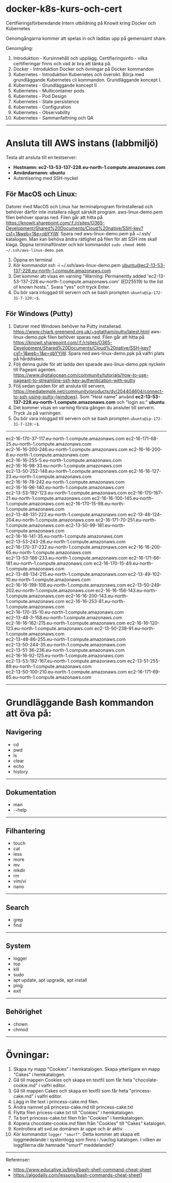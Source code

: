 # docker-k8s-kurs-och-cert
Certifieringsförberedande Intern utbildning på Knowit kring Docker och Kubernetes

Genomgångarna kommer att spelas in och laddas upp på gemensamt share.

Genomgång:
1. Introduktion - Kursinnehåll och upplägg. Certifieringsinfo - vilka certifieringar finns och vad är bra att tänka på.
2. Docker - Introduktion Docker och övningar på Docker kommandon
3. Kubernetes - Introduktion Kubernetes och översikt. Börja med grundläggande Kubernetes cli kommandon. Grundläggande koncept I.
4. Kubernetes - Grundläggande koncept II
5. Kubernetes - Multicontainer pods
6. Kubernetes - Pod Design
7. Kubernetes - State persistence
8. Kubernetes - Configuration
9. Kubernetes - Observability
10. Kubernetes - Sammanfattning och QA

---

# Ansluta till AWS instans (labbmiljö)

Testa att ansluta till en testserver:

- **Hostnamn: ec2-13-53-137-228.eu-north-1.compute.amazonaws.com**
- **Användarnamn: ubuntu**
- Autentisering med SSH-nyckel

## För MacOS och Linux:
Datorer med MacOS och Linux har terminalprogram förinstallerad och behöver därför inte installera något särskilt program.
aws-linux-demo.pem filen behöver sparas ned. Filen går att hitta på https://knowit.sharepoint.com/:f:/r/sites/O365-Development/Shared%20Documents/Cloud%20native/SSH-key?csf=1&web=1&e=qbYYiW. Spara ned aws-linux-demo.pem på ~/.ssh/ katalogen. Man kan behöva ändra rättighet på filen för att SSH inte skall klaga. Öppna terminalfönster och kör kommandot `sudo chmod 0600 ~/.ssh/aws-linux-demo.pem`.

1. Öppna en terminal
2. Kör kommandot ssh -i ~/.ssh/aws-linux-demo.pem ubuntu@ec2-13-53-137-228.eu-north-1.compute.amazonaws.com
3. Det kommer att visas en varning "Warning: Permanently added 'ec2-13-53-137-228.eu-north-1.compute.amazonaws.com' (ED25519) to the list of known hosts.". Svara "yes" och tryck Enter.
4. Du bör vara inloggad till servern och se bash prompten `ubuntu@ip-172-31-7-120:~$`.

## För Windows (Putty)

1. Datorer med Windows behöver ha Putty installerad. https://www.chiark.greenend.org.uk/~sgtatham/putty/latest.html
aws-linux-demo.ppk filen behöver sparas ned. Filen går att hitta på https://knowit.sharepoint.com/:f:/r/sites/O365-Development/Shared%20Documents/Cloud%20native/SSH-key?csf=1&web=1&e=qbYYiW. Spara ned aws-linux-demo.ppk på valfri plats på hårddisken.
2. Följ denna guide för att ladda den sparade aws-linux-demo.ppk nyckeln till Pageant agenten. https://www.digitalocean.com/community/tutorials/how-to-use-pageant-to-streamline-ssh-key-authentication-with-putty
3. Följ sedan guiden för att ansluta till servern, https://mediatemple.net/community/products/dv/204404604/connect-to-ssh-using-putty-(windows). Som "Host name" använd **ec2-13-53-137-228.eu-north-1.compute.amazonaws.com** och "login as:" **ubuntu**.
4. Det kommer visas en varning första gången du ansluter till servern. Tryck Ja på varningen.
5. Du bör vara inloggad till servern och se bash prompten `ubuntu@ip-172-31-7-120:~$`.

---

ec2-16-170-37-117.eu-north-1.compute.amazonaws.com
ec2-16-171-68-25.eu-north-1.compute.amazonaws.com  
ec2-16-16-200-246.eu-north-1.compute.amazonaws.com
ec2-16-16-200-8.eu-north-1.compute.amazonaws.com   
ec2-16-16-255-5.eu-north-1.compute.amazonaws.com   
ec2-16-16-98-33.eu-north-1.compute.amazonaws.com   
ec2-13-50-252-148.eu-north-1.compute.amazonaws.com
ec2-16-16-127-23.eu-north-1.compute.amazonaws.com  
ec2-16-16-78-242.eu-north-1.compute.amazonaws.com  
ec2-16-16-96-140.eu-north-1.compute.amazonaws.com  
ec2-13-53-192-123.eu-north-1.compute.amazonaws.com
ec2-16-170-167-21.eu-north-1.compute.amazonaws.com
ec2-16-16-100-145.eu-north-1.compute.amazonaws.com
ec2-16-170-15-98.eu-north-1.compute.amazonaws.com  
ec2-13-48-131-222.eu-north-1.compute.amazonaws.com
ec2-13-48-124-204.eu-north-1.compute.amazonaws.com
ec2-16-171-70-251.eu-north-1.compute.amazonaws.com
ec2-13-50-99-181.eu-north-1.compute.amazonaws.com  
ec2-16-16-141-35.eu-north-1.compute.amazonaws.com  
ec2-13-53-243-28.eu-north-1.compute.amazonaws.com  
ec2-16-170-37-232.eu-north-1.compute.amazonaws.com
ec2-16-16-200-65.eu-north-1.compute.amazonaws.com  
ec2-13-53-186-233.eu-north-1.compute.amazonaws.com
ec2-16-171-66-181.eu-north-1.compute.amazonaws.com
ec2-16-170-15-49.eu-north-1.compute.amazonaws.com  
ec2-13-48-134-215.eu-north-1.compute.amazonaws.com
ec2-13-49-102-10.eu-north-1.compute.amazonaws.com  
ec2-16-16-199-108.eu-north-1.compute.amazonaws.com
ec2-13-50-249-202.eu-north-1.compute.amazonaws.com
ec2-16-16-156-143.eu-north-1.compute.amazonaws.com
ec2-16-16-200-143.eu-north-1.compute.amazonaws.com
ec2-16-16-253-81.eu-north-1.compute.amazonaws.com  
ec2-16-170-35-10.eu-north-1.compute.amazonaws.com  
ec2-13-48-3-158.eu-north-1.compute.amazonaws.com   
ec2-16-16-162-215.eu-north-1.compute.amazonaws.com
ec2-16-16-120-123.eu-north-1.compute.amazonaws.com
ec2-13-50-238-91.eu-north-1.compute.amazonaws.com  
ec2-13-48-86-255.eu-north-1.compute.amazonaws.com  
ec2-13-50-244-35.eu-north-1.compute.amazonaws.com  
ec2-13-51-36-236.eu-north-1.compute.amazonaws.com  
ec2-16-16-92-125.eu-north-1.compute.amazonaws.com  
ec2-13-53-192-167.eu-north-1.compute.amazonaws.com
ec2-13-51-255-89.eu-north-1.compute.amazonaws.com  
ec2-13-50-100-210.eu-north-1.compute.amazonaws.com
ec2-16-171-69-85.eu-north-1.compute.amazonaws.com

___
# Grundläggande Bash kommandon att öva på:

## Navigering
- cd
- pwd
- ls
- clear
- echo
- history

---

## Dokumentation
- man
- --help

---

## Filhantering
- touch
- cat
- less
- more
- mv
- mkdir
- rm
- vim/vi
- nano

---

## Search
- grep
- find

---

## System
- logger
- top
- kill
- sudo
- apt update, apt upgrade, apt install
- ping
- exit

---

## Behörighet
- chown
- chmod

---

# Övningar:
1. Skapa ny mapp "Cookies" i hemkatalogen. Skapa ytterligare en mapp "Cakes" i hemkatalogen.
2. Gå till mappen Cookies och skapa en textfil som får heta "chocolate-cookie.md" i valfri editor. 
3. Gå till mappen Cakes och skapa en textfil som får heta "princess-cake.md" i valfri editor.
4. Lägg in lite text i princess-cake.md filen.
5. Ändra namnet på princess-cake.md till princess-cake.txt
6. Flytta filen pricess-cake.txt till "Cookies" i hemkatalogen.
7. Ta bort princess-cake.txt filen från "Cookies" i hemkatalogen.
8. Kopiera chocolate-cookie.md filen från "Cookies" till "Cakes" katalogen.
9. Kontrollera att svd.se domänen är uppe och är aktiv.
10. Kör kommandot `logger "smurf"`. Detta kommer att skapa ett loggmedelande i systemlogg som finns i /var/log katalogen. I vilken av loggfilerna där hamnade "smurf" meddelandet? 

---

Referenser:
- https://www.educative.io/blog/bash-shell-command-cheat-sheet
- https://algodaily.com/lessons/bash-commands-cheat-sheet1
